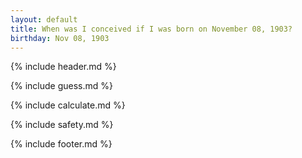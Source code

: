 ```yaml
---
layout: default
title: When was I conceived if I was born on November 08, 1903?
birthday: Nov 08, 1903
---
```


{% include header.md %}

{% include guess.md %}

{% include calculate.md %}

{% include safety.md %}

{% include footer.md %}



